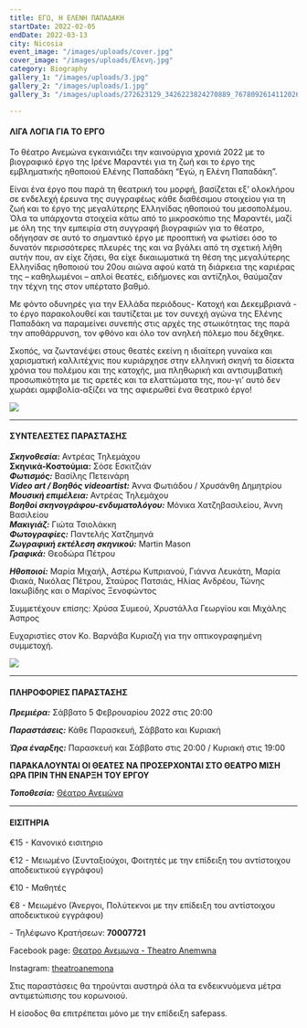 ```yaml
---
title: ΕΓΩ, Η ΕΛΕΝΗ ΠΑΠΑΔΑΚΗ
startDate: 2022-02-05
endDate: 2022-03-13
city: Nicosia
event_image: "/images/uploads/cover.jpg"
cover_image: "/images/uploads/Ελενη.jpg"
category: Biography
gallery_1: "/images/uploads/3.jpg"
gallery_2: "/images/uploads/1.jpg"
gallery_3: "/images/uploads/272623129_3426223824270889_767809261411202629_n.jpg"

---
```

#### ΛΙΓΑ ΛΟΓΙΑ ΓΙΑ ΤΟ ΕΡΓΟ

Το θέατρο Ανεμώνα εγκαινιάζει την καινούργια χρονιά 2022 με το βιογραφικό έργο της Ιρένε Μαραντέι για τη ζωή και το έργο της εμβληματικής ηθοποιού Ελένης Παπαδάκη “Εγώ, η Ελένη Παπαδάκη”.

Είναι ένα έργο που παρά τη θεατρική του μορφή, βασίζεται εξ’ ολοκλήρου σε ενδελεχή έρευνα της συγγραφέως κάθε διαθέσιμου στοιχείου για τη ζωή και το έργο της μεγαλύτερης Ελληνίδας ηθοποιού του μεσοπολέμου. Όλα τα υπάρχοντα στοιχεία κάτω από το μικροσκόπιο της Μαραντέι, μαζί με όλη της την εμπειρία στη συγγραφή βιογραφιών για το θέατρο, οδήγησαν σε αυτό το σημαντικό έργο με προοπτική να φωτίσει όσο το δυνατόν περισσότερες πλευρές της και να βγάλει από τη σχετική λήθη αυτήν που, αν είχε ζήσει, θα είχε δικαιωματικά τη θέση της μεγαλύτερης Ελληνίδας ηθοποιού του 20ου αιώνα αφού κατά τη διάρκεια της καριέρας της – καθηλωμένοι – απλοί θεατές, ειδήμονες και αντίζηλοι, θαύμαζαν την τέχνη της στον υπέρτατο βαθμό.

Με φόντο οδυνηρές για την Ελλάδα περιόδους- Κατοχή και Δεκεμβριανά - το έργο παρακολουθεί και ταυτίζεται με τον συνεχή αγώνα της Ελένης Παπαδάκη να παραμείνει συνεπής στις αρχές της στωικότητας της παρά την αποθάρρυνση, τον φθόνο και όλο τον ανηλεή πόλεμο που δέχθηκε.

Σκοπός, να ζωντανέψει στους θεατές εκείνη η ιδιαίτερη γυναίκα και χαρισματική καλλιτέχνις που κυριάρχησε στην ελληνική σκηνή τα δίσεκτα χρόνια του πολέμου και της κατοχής, μια πληθωρική και αντισυμβατική προσωπικότητα με τις αρετές και τα ελαττώματα της, που-γι’ αυτό δεν χωράει αμφιβολία-αξίζει να της αφιερωθεί ένα θεατρικό έργο!

![](/images/uploads/8.jpg)

***

#### ΣΥΝΤΕΛΕΣΤΕΣ ΠΑΡΑΣΤΑΣΗΣ

**_Σκηνοθεσία:_** Αντρέας Τηλεμάχου  
**Σκηνικά-Κοστούμια:** Σόσε Εσκιτζιάν  
**_Φωτισμός:_** Βασίλης Πετεινάρη  
**_Video art / Βοηθός videoartist:_** Άννα Φωτιάδου / Χρυσάνθη Δημητρίου  
**_Μουσική επιμέλεια:_** Αντρέας Τηλεμάχου  
**_Βοηθοί σκηνογράφου-ενδυματολόγου:_** Μόνικα Χατζηβασιλείου, Άννη Βασιλείου  
**_Μακιγιάζ:_** Γιώτα Τσιολάκκη  
**_Φωτογραφίες:_** Παντελής Χατζημηνά  
**_Ζωγραφική εκτέλεση σκηνικού:_** Martin Mason  
**_Γραφικά:_** Θεοδώρα Πέτρου

**_Ηθοποιοί:_** Μαρία Μιχαήλ, Αστέρω Κυπριανού, Γιάννα Λευκάτη, Μαρία Φιακά, Νικόλας Πέτρου, Σταύρος Πατσιάς, Ηλίας Ανδρέου, Τώνης Ιακωβίδης και ο Μαρίνος Ξενοφώντος

Συμμετέχουν επίσης: Χρύσα Συμεού, Χρυστάλλα Γεωργίου και Μιχάλης Άσπρος

Ευχαριστίες στον Κο. Βαρνάβα Κυριαζή για την οπτικογραφημένη συμμετοχή.

![](/images/uploads/272663050_3426223714270900_2028067647784349600_n.jpg)

***

#### ΠΛΗΡΟΦΟΡΙΕΣ ΠΑΡΑΣΤΑΣΗΣ

**_Πρεμιέρα:_** Σάββατο 5 Φεβρουαρίου 2022 στις 20:00

**_Παραστάσεις:_** Κάθε Παρασκευή, Σάββατο και Κυριακή

**_Ώρα έναρξης:_** Παρασκευή και Σάββατο στις 20:00 / Κυριακή στις 19:00

**ΠΑΡΑΚΑΛΟΥΝΤΑΙ ΟΙ ΘΕΑΤΕΣ ΝΑ ΠΡΟΣΕΡΧΟΝΤΑΙ ΣΤΟ ΘΕΑΤΡΟ ΜΙΣΗ ΩΡΑ ΠΡΙΝ ΤΗΝ ΕΝΑΡΞΗ ΤΟΥ ΕΡΓΟΥ**

**_Τοποθεσία:_** [Θέατρο Ανεμώνα](https://www.google.com/maps/place/%CE%98%CE%95%CE%91%CE%A4%CE%A1%CE%9F+%CE%91%CE%9D%CE%95%CE%9C%CE%A9%CE%9D%CE%91/@35.1186169,33.3784454,17z/data=!3m1!4b1!4m5!3m4!1s0x14de19d165417881:0x5482cd1472102e74!8m2!3d35.1186169!4d33.3806341 "https://www.google.com/maps/place/%CE%98%CE%95%CE%91%CE%A4%CE%A1%CE%9F+%CE%91%CE%9D%CE%95%CE%9C%CE%A9%CE%9D%CE%91/@35.1186169,33.3784454,17z/data=!3m1!4b1!4m5!3m4!1s0x14de19d165417881:0x5482cd1472102e74!8m2!3d35.1186169!4d33.3806341")

***

#### ΕΙΣΙΤΗΡΙΑ

€15 - Κανονικό εισιτηριο

€12 - Μειωμένο (Συνταξιούχοι, Φοιτητές με την επίδειξη του αντίστοιχου αποδεικτικού εγγράφου)

€10 - Μαθητές

€8 - Μειωμένο (Άνεργοι, Πολύτεκνοι με την επίδειξη του αντίστοιχου αποδεικτικού εγγράφου)

\- Τηλέφωνο Κρατήσεων: **70007721**

Facebook page: [Θεατρο Ανεμωνα - Theatro Anemwna](https://www.facebook.com/TheatroAnemwna "https://www.facebook.com/TheatroAnemwna")

Instagram: [theatroanemona](https://www.instagram.com/theatroanemona/ "https://www.instagram.com/theatroanemona/")

Στις παραστάσεις θα τηρούνται αυστηρά όλα τα ενδεικνυόμενα μέτρα αντιμετώπισης του κορωνοιού.

Η είσοδος θα επιτρέπεται μόνο με την επίδειξη safepass.